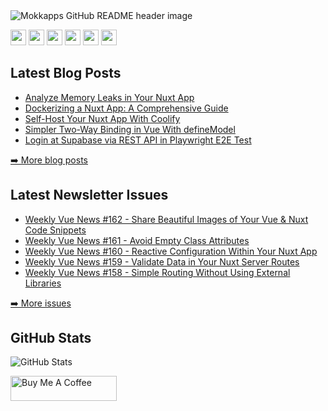 <img src="https://github.com/Mokkapps/mokkapps/blob/master/header.png" alt="Mokkapps GitHub README header image">
<p><a href="https://www.x.com/mokkapps"><img src="https://img.shields.io/badge/twitter-%231DA1F2.svg?&style=for-the-badge&logo=twitter&logoColor=white" height=25></a> <a href="https://www.linkedin.com/in/mokkapps"><img src="https://img.shields.io/badge/linkedin-%230077B5.svg?&style=for-the-badge&logo=linkedin&logoColor=white" height=25></a> <a href="https://www.instagram.com/mokkapps/"><img src="https://img.shields.io/badge/instagram-%23E4405F.svg?&style=for-the-badge&logo=instagram&logoColor=white" height=25></a> <a href="https://www.youtube.com/@mokkapps"><img src="https://img.shields.io/badge/youtube-%2312100E.svg?&style=for-the-badge&logo=youtube&logoColor=white" height=25></a> <a href="https://medium.com/@MokkappsDev"><img src="https://img.shields.io/badge/medium-%2312100E.svg?&style=for-the-badge&logo=medium&logoColor=white" height=25></a> <a href="https://dev.to/mokkapps"><img src="https://img.shields.io/badge/DEV.TO-%230A0A0A.svg?&style=for-the-badge&logo=dev-dot-to&logoColor=white" height=25></a></p>
<h2>Latest Blog Posts</h2>
  <ul>
  <li><a href=https://mokkapps.de/blog/analyze-memory-leaks-in-your-nuxt-app target="_blank" rel="noreferrer nofollow">Analyze Memory Leaks in Your Nuxt App</a></li><li><a href=https://mokkapps.de/blog/dockerizing-a-nuxt-app target="_blank" rel="noreferrer nofollow">Dockerizing a Nuxt App: A Comprehensive Guide</a></li><li><a href=https://mokkapps.de/blog/self-host-your-nuxt-app-with-coolify target="_blank" rel="noreferrer nofollow">Self-Host Your Nuxt App With Coolify</a></li><li><a href=https://mokkapps.de/blog/simpler-two-way-binding-in-vue-with-define-model target="_blank" rel="noreferrer nofollow">Simpler Two-Way Binding in Vue With defineModel</a></li><li><a href=https://mokkapps.de/blog/login-at-supabase-via-rest-api-in-playwright-e2e-test target="_blank" rel="noreferrer nofollow">Login at Supabase via REST API in Playwright E2E Test</a></li>
  </ul>
<p><a href="https://mokkapps.de/blog">➡️ More blog posts</a></p>
<h2>Latest Newsletter Issues</h2>
  <ul>
    <li><a href=https://weekly-vue.newshttps://weekly-vue.news/issues/v2/125 target="_blank" rel="noreferrer nofollow">Weekly Vue News #162 - Share Beautiful Images of Your Vue & Nuxt Code Snippets</a></li><li><a href=https://weekly-vue.newshttps://weekly-vue.news/issues/v2/124 target="_blank" rel="noreferrer nofollow">Weekly Vue News #161 - Avoid Empty Class Attributes</a></li><li><a href=https://weekly-vue.newshttps://weekly-vue.news/issues/v2/123 target="_blank" rel="noreferrer nofollow">Weekly Vue News #160 - Reactive Configuration Within Your Nuxt App</a></li><li><a href=https://weekly-vue.newshttps://weekly-vue.news/issues/v2/122 target="_blank" rel="noreferrer nofollow">Weekly Vue News #159 - Validate Data in Your Nuxt Server Routes</a></li><li><a href=https://weekly-vue.newshttps://weekly-vue.news/issues/v2/121 target="_blank" rel="noreferrer nofollow">Weekly Vue News #158 - Simple Routing Without Using External Libraries</a></li>
  </ul>
<p><a href="https://weekly-vue.news/issues">➡️ More issues</a></p>
<h2>GitHub Stats</h2>
<p><img src="https://github-readme-stats.vercel.app/api?username=mokkapps&amp;show_icons=true" alt="GitHub Stats"></p>
  <a href="https://www.buymeacoffee.com/mokkapps" target="_blank" rel="noreferrer nofollow">
      <img src="https://cdn.buymeacoffee.com/buttons/default-red.png" alt="Buy Me A Coffee" height="40" width="170" >
    </a>